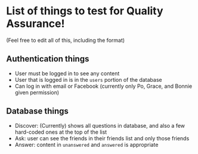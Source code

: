 # List of things to test for Quality Assurance!
(Feel free to edit all of this, including the format)

## Authentication things
- User must be logged in to see any content
- User that is logged in is in the `users` portion of the database
- Can log in with email or Facebook (currently only Po, Grace, and Bonnie given permission)


## Database things
- Discover: (Currently) shows all questions in database, and also a few hard-coded ones at the top of the list
- Ask: user can see the friends in their friends list and only those friends
- Answer: content in `unanswered` and `answered` is appropriate
